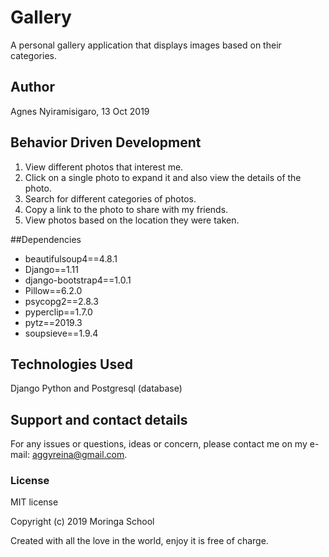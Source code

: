 # Gallery

A personal gallery application that displays images based on their categories.

## Author

Agnes Nyiramisigaro, 13 Oct 2019

## Behavior Driven Development

1. View different photos that interest me.
2. Click on a single photo to expand it and also view the details of the photo. 
3. Search for different categories of photos. 
4. Copy a link to the photo to share with my friends.
5. View photos based on the location they were taken.

##Dependencies

* beautifulsoup4==4.8.1
* Django==1.11
* django-bootstrap4==1.0.1
* Pillow==6.2.0
* psycopg2==2.8.3
* pyperclip==1.7.0
* pytz==2019.3
* soupsieve==1.9.4

## Technologies Used

Django Python and Postgresql (database)

## Support and contact details

For any issues or questions, ideas or concern, please contact me on my e-mail: aggyreina@gmail.com.

### License

MIT license

Copyright (c) 2019 Moringa School

Created with all the love in the world, enjoy it is free of charge.